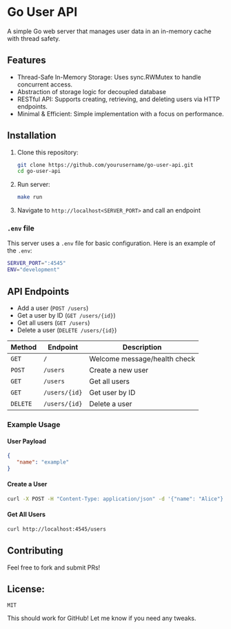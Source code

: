 # Go User API

A simple Go web server that manages user data in an in-memory cache with thread safety.

## Features
- Thread-Safe In-Memory Storage: Uses sync.RWMutex to handle concurrent access.
- Abstraction of storage logic for decoupled database
- RESTful API: Supports creating, retrieving, and deleting users via HTTP endpoints.
- Minimal & Efficient: Simple implementation with a focus on performance.

## Installation
1. Clone this repository:
   ```sh
   git clone https://github.com/yourusername/go-user-api.git
   cd go-user-api
   ```
2. Run server:
   ```sh
   make run
   ```
3. Navigate to `http://localhost<SERVER_PORT>` and call an endpoint

### `.env` file
This server uses a `.env` file for basic configuration.
Here is an example of the `.env`:
   ```sh
   SERVER_PORT=":4545"
   ENV="development"
   ```
   
## API Endpoints

- Add a user (`POST /users`)
- Get a user by ID (`GET /users/{id}`)
- Get all users (`GET /users`)
- Delete a user (`DELETE /users/{id}`)

| Method   | Endpoint        | Description          |
|----------|----------------|----------------------|
| `GET`    | `/`            | Welcome message/health check     |
| `POST`   | `/users`       | Create a new user   |
| `GET`    | `/users`       | Get all users       |
| `GET`    | `/users/{id}`  | Get user by ID      |
| `DELETE` | `/users/{id}`  | Delete a user       |

### Example Usage

#### User Payload

```json
{
   "name": "example"
}
```

#### Create a User
```sh
curl -X POST -H "Content-Type: application/json" -d '{"name": "Alice"}' http://localhost:4545/users
```

#### Get All Users
```sh
curl http://localhost:4545/users
```

## Contributing
Feel free to fork and submit PRs!

## License:
`MIT`

This should work for GitHub! Let me know if you need any tweaks. 
